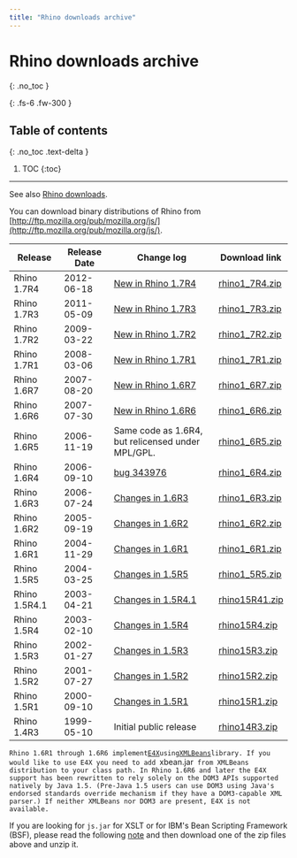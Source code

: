 ```yaml
---
title: "Rhino downloads archive"
---
```

# Rhino downloads archive
{: .no_toc }

{: .fs-6 .fw-300 }

## Table of contents
{: .no_toc .text-delta }

1. TOC
{:toc}

---
See also [Rhino downloads](/Download_Rhino).

You can download binary distributions of Rhino from [http://ftp.mozilla.org/pub/mozilla.org/js/](http://ftp.mozilla.org/pub/mozilla.org/js/).


|  Release  |  Release Date  |  Change log  |  Download link  |
|  ---  |  ---  |  ---  |  ---  |
|  Rhino 1.7R4  |  2012-06-18  |  [New in Rhino 1.7R4](/New_in_Rhino_1.7R4)  |  [rhino1_7R4.zip](https://github.com/downloads/mozilla/rhino/rhino1_7R4.zip)  |
|  Rhino 1.7R3  |  2011-05-09  |  [New in Rhino 1.7R3](/New_in_Rhino_1.7R3)  |  [rhino1_7R3.zip](http://ftp.mozilla.org/pub/mozilla.org/js/rhino1_7R3.zip)  |
|  Rhino 1.7R2  |  2009-03-22  |  [New in Rhino 1.7R2](/New_in_Rhino_1.7R2)  |  [rhino1_7R2.zip](http://ftp.mozilla.org/pub/mozilla.org/js/rhino1_7R2.zip)  |
|  Rhino 1.7R1  |  2008-03-06  |  [New in Rhino 1.7R1](/New_in_Rhino_1.7R1)  |  [rhino1_7R1.zip](http://ftp.mozilla.org/pub/mozilla.org/js/rhino1_7R1.zip)  |
|  Rhino 1.6R7  |  2007-08-20  |  [New in Rhino 1.6R7](/New_in_Rhino_1.6R7)  |  [rhino1_6R7.zip](http://ftp.mozilla.org/pub/mozilla.org/js/rhino1_6R7.zip)  |
|  Rhino 1.6R6  |  2007-07-30  |  [New in Rhino 1.6R6](/New_in_Rhino_1.6R6)  |  [rhino1_6R6.zip](http://ftp.mozilla.org/pub/mozilla.org/js/rhino1_6R6.zip)  |
|  Rhino 1.6R5  |  2006-11-19  |  Same code as 1.6R4, but relicensed under MPL/GPL.  |  [rhino1_6R5.zip](http://ftp.mozilla.org/pub/mozilla.org/js/rhino1_6R5.zip)  |
|  Rhino 1.6R4  |  2006-09-10  |  [bug 343976](https://bugzilla.mozilla.org/show_bug.cgi?id=343976)  |  [rhino1_6R4.zip](http://ftp.mozilla.org/pub/mozilla.org/js/rhino1_6R4.zip)  |
|  Rhino 1.6R3  |  2006-07-24  |  [Changes in 1.6R3](https://www-archive.mozilla.org/rhino/rhino16r3)  |  [rhino1_6R3.zip](http://ftp.mozilla.org/pub/mozilla.org/js/rhino1_6R3.zip)  |
|  Rhino 1.6R2  |  2005-09-19  |  [Changes in 1.6R2](https://www-archive.mozilla.org/rhino/rhino16r2)  |  [rhino1_6R2.zip](http://ftp.mozilla.org/pub/mozilla.org/js/rhino1_6R2.zip)  |
|  Rhino 1.6R1  |  2004-11-29  |  [Changes in 1.6R1](https://www-archive.mozilla.org/rhino/rhino16r1)  |  [rhino1_6R1.zip](http://ftp.mozilla.org/pub/mozilla.org/js/rhino1_6R1.zip)  |
|  Rhino 1.5R5  |  2004-03-25  |  [Changes in 1.5R5](https://www-archive.mozilla.org/rhino/rhino15r5)  |  [rhino1_5R5.zip](http://ftp.mozilla.org/pub/mozilla.org/js/rhino1_5R5.zip)  |
|  Rhino 1.5R4.1  |  2003-04-21  |  [Changes in 1.5R4.1](https://web.archive.org/web/20030609002716/http://www.mozilla.org/rhino/rhino15R41.html)  |  [rhino15R41.zip](http://ftp.mozilla.org/pub/mozilla.org/js/rhino15R41.zip)  |
|  Rhino 1.5R4  |  2003-02-10  |  [Changes in 1.5R4](https://www-archive.mozilla.org/rhino/rhino15r4)  |  [rhino15R4.zip](http://ftp.mozilla.org/pub/mozilla.org/js/rhino15R4.zip)  |
|  Rhino 1.5R3  |  2002-01-27  |  [Changes in 1.5R3](https://www-archive.mozilla.org/rhino/rhino15r3)  |  [rhino15R3.zip](http://ftp.mozilla.org/pub/mozilla.org/js/rhino15R3.zip)  |
|  Rhino 1.5R2  |  2001-07-27  |  [Changes in 1.5R2](https://www-archive.mozilla.org/rhino/rhino15r2)  |  [rhino15R2.zip](http://ftp.mozilla.org/pub/mozilla.org/js/older-packages/rhino15R2.zip)  |
|  Rhino 1.5R1  |  2000-09-10  |  [Changes in 1.5R1](https://www-archive.mozilla.org/rhino/rhino15r1)  |  [rhino15R1.zip](http://ftp.mozilla.org/pub/mozilla.org/js/older-packages/rhino15R1.zip)  |
|  Rhino 1.4R3  |  1999-05-10  |  Initial public release  |  [rhino14R3.zip](http://ftp.mozilla.org/pub/mozilla.org/js/older-packages/rhino14R3.zip)  |

`Rhino 1.6R1 through 1.6R6 implement`[`E4X`](/en-US/docs/Archive/Web/E4X)`using`[`XMLBeans`](http://xmlbeans.apache.org/)`library. If you would like to use E4X you need to add `xbean.jar` from XMLBeans distribution to your class path. In Rhino 1.6R6 and later the E4X support has been rewritten to rely solely on the DOM3 APIs supported natively by Java 1.5. (Pre-Java 1.5 users can use DOM3 using Java's endorsed standards override mechanism if they have a DOM3-capable XML parser.) If neither XMLBeans nor DOM3 are present, E4X is not available.`

If you are looking for `js.jar` for XSLT or for IBM's Bean Scripting Framework (BSF), please read the following [note](http://www.mozilla.org/rhino/bsf.html#bsf-issue) and then download one of the zip files above and unzip it.
